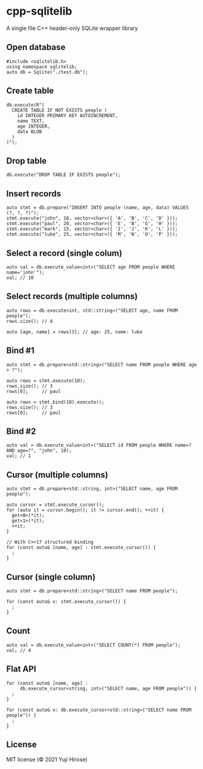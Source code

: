cpp-sqlitelib
=============

A single file C++ header-only SQLite wrapper library

## Open database

    #include <sqlitelib.h>
    using namespace sqlitelib;
    auto db = Sqlite("./test.db");

## Create table

    db.execute(R"(
      CREATE TABLE IF NOT EXISTS people (
        id INTEGER PRIMARY KEY AUTOINCREMENT,
        name TEXT,
        age INTEGER,
        data BLOB
      )
    )");

## Drop table

    db.execute("DROP TABLE IF EXISTS people");

## Insert records

    auto stmt = db.prepare("INSERT INTO people (name, age, data) VALUES (?, ?, ?)");
    stmt.execute("john", 10, vector<char>({ 'A', 'B', 'C', 'D' }));
    stmt.execute("paul", 20, vector<char>({ 'E', 'B', 'G', 'H' }));
    stmt.execute("mark", 15, vector<char>({ 'I', 'J', 'K', 'L' }));
    stmt.execute("luke", 25, vector<char>({ 'M', 'N', 'O', 'P' }));

## Select a record (single colum)

    auto val = db.execute_value<int>("SELECT age FROM people WHERE name='john'");
    val; // 10

## Select records (multiple columns)

    auto rows = db.execute<int, std::string>("SELECT age, name FROM people");
    rows.size(); // 4

    auto [age, name] = rows[3]; // age: 25, name: luke

## Bind #1

    auto stmt = db.prepare<std::string>("SELECT name FROM people WHERE age > ?");

    auto rows = stmt.execute(10);
    rows.size(); // 3
    rows[0];     // paul

    auto rows = stmt.bind(10).execute();
    rows.size(); // 3
    rows[0];     // paul

## Bind #2

    auto val = db.execute_value<int>("SELECT id FROM people WHERE name=? AND age=?", "john", 10);
    val; // 1

## Cursor (multiple columns)

    auto stmt = db.prepare<std::string, int>("SELECT name, age FROM people");

    auto cursor = stmt.execute_cursor();
    for (auto it = cursor.begin(); it != cursor.end(); ++it) {
      get<0>(*it);
      get<1>(*it);
      ++it;
    }

    // With C++17 structured binding
    for (const auto& [name, age] : stmt.execute_cursor()) {
      ;
    }

## Cursor (single column)

    auto stmt = db.prepare<std::string>("SELECT name FROM people");

    for (const auto& x: stmt.execute_cursor()) {
      ;
    }

## Count

    auto val = db.execute_value<int>("SELECT COUNT(*) FROM people");
    val; // 4

## Flat API

    for (const auto& [name, age] :
         db.execute_cursor<string, int>("SELECT name, age FROM people")) {
      ;
    }

    for (const auto& x: db.execute_cursor<std::string>("SELECT name FROM people")) {
      ;
    }

License
-------

MIT license (© 2021 Yuji Hirose)
